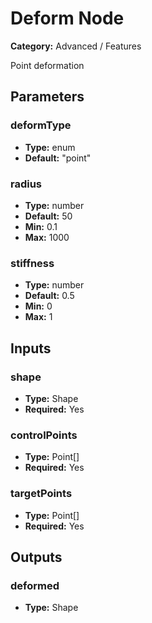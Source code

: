 
# Deform Node

**Category:** Advanced / Features

Point deformation

## Parameters


### deformType
- **Type:** enum
- **Default:** "point"





### radius
- **Type:** number
- **Default:** 50
- **Min:** 0.1
- **Max:** 1000



### stiffness
- **Type:** number
- **Default:** 0.5
- **Min:** 0
- **Max:** 1



## Inputs


### shape
- **Type:** Shape
- **Required:** Yes



### controlPoints
- **Type:** Point[]
- **Required:** Yes



### targetPoints
- **Type:** Point[]
- **Required:** Yes



## Outputs


### deformed
- **Type:** Shape




